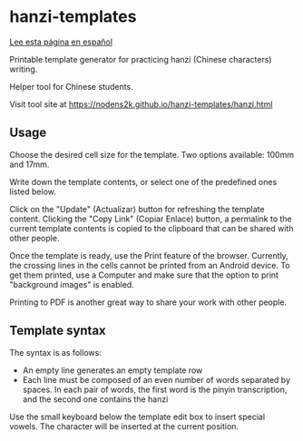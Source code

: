 # hanzi-templates

[Lee esta página en español](./README.md)

Printable template generator for practicing hanzi (Chinese characters) writing.

Helper tool for Chinese students.

Visit tool site at https://nodens2k.github.io/hanzi-templates/hanzi.html

## Usage

Choose the desired cell size for the template. Two options available: 100mm and 17mm.

Write down the template contents, or select one of the predefined ones listed below.

Click on the "Update" (Actualizar) button for refreshing the template content. Clicking the "Copy Link" (Copiar Enlace) button, a
permalink to the current template contents is copied to the clipboard that can be shared with other people.

Once the template is ready, use the Print feature of the browser. Currently, the crossing lines in the cells cannot be printed from
an Android device. To get them printed, use a Computer and make sure that the option to print "background images" is enabled.

Printing to PDF is another great way to share your work with other people.

## Template syntax

The syntax is as follows:

- An empty line generates an empty template row
- Each line must be composed of an even number of words separated by spaces. In each pair of words, the first word is the pinyin
  transcription, and the second one contains the hanzi

Use the small keyboard below the template edit box to insert special vowels. The character will be inserted at the current position.
